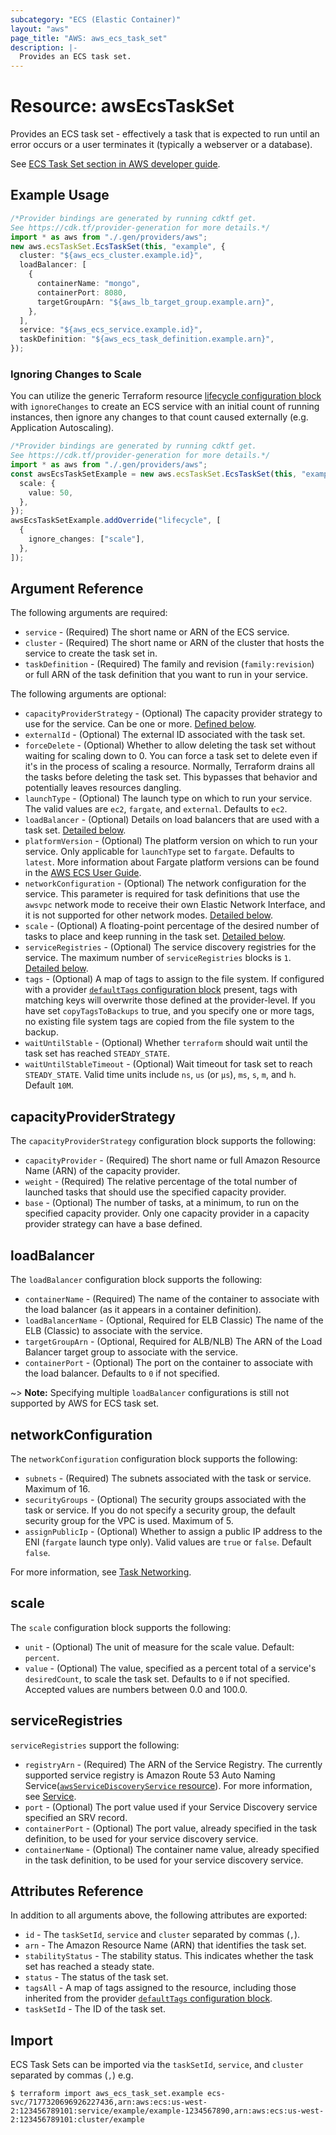 ```yaml
---
subcategory: "ECS (Elastic Container)"
layout: "aws"
page_title: "AWS: aws_ecs_task_set"
description: |-
  Provides an ECS task set.
---
```


# Resource: awsEcsTaskSet

Provides an ECS task set - effectively a task that is expected to run until an error occurs or a user terminates it (typically a webserver or a database).

See [ECS Task Set section in AWS developer guide](https://docs.aws.amazon.com/AmazonECS/latest/developerguide/deployment-type-external.html).

## Example Usage

```typescript
/*Provider bindings are generated by running cdktf get.
See https://cdk.tf/provider-generation for more details.*/
import * as aws from "./.gen/providers/aws";
new aws.ecsTaskSet.EcsTaskSet(this, "example", {
  cluster: "${aws_ecs_cluster.example.id}",
  loadBalancer: [
    {
      containerName: "mongo",
      containerPort: 8080,
      targetGroupArn: "${aws_lb_target_group.example.arn}",
    },
  ],
  service: "${aws_ecs_service.example.id}",
  taskDefinition: "${aws_ecs_task_definition.example.arn}",
});

```

### Ignoring Changes to Scale

You can utilize the generic Terraform resource [lifecycle configuration block](https://www.terraform.io/docs/configuration/meta-arguments/lifecycle.html) with `ignoreChanges` to create an ECS service with an initial count of running instances, then ignore any changes to that count caused externally (e.g. Application Autoscaling).

```typescript
/*Provider bindings are generated by running cdktf get.
See https://cdk.tf/provider-generation for more details.*/
import * as aws from "./.gen/providers/aws";
const awsEcsTaskSetExample = new aws.ecsTaskSet.EcsTaskSet(this, "example", {
  scale: {
    value: 50,
  },
});
awsEcsTaskSetExample.addOverride("lifecycle", [
  {
    ignore_changes: ["scale"],
  },
]);

```

## Argument Reference

The following arguments are required:

* `service` - (Required) The short name or ARN of the ECS service.
* `cluster` - (Required) The short name or ARN of the cluster that hosts the service to create the task set in.
* `taskDefinition` - (Required) The family and revision (`family:revision`) or full ARN of the task definition that you want to run in your service.

The following arguments are optional:

* `capacityProviderStrategy` - (Optional) The capacity provider strategy to use for the service. Can be one or more.  [Defined below](#capacity_provider_strategy).
* `externalId` - (Optional) The external ID associated with the task set.
* `forceDelete` - (Optional) Whether to allow deleting the task set without waiting for scaling down to 0. You can force a task set to delete even if it's in the process of scaling a resource. Normally, Terraform drains all the tasks before deleting the task set. This bypasses that behavior and potentially leaves resources dangling.
* `launchType` - (Optional) The launch type on which to run your service. The valid values are `ec2`, `fargate`, and `external`. Defaults to `ec2`.
* `loadBalancer` - (Optional) Details on load balancers that are used with a task set. [Detailed below](#load_balancer).
* `platformVersion` - (Optional) The platform version on which to run your service. Only applicable for `launchType` set to `fargate`. Defaults to `latest`. More information about Fargate platform versions can be found in the [AWS ECS User Guide](https://docs.aws.amazon.com/AmazonECS/latest/developerguide/platform_versions.html).
* `networkConfiguration` - (Optional) The network configuration for the service. This parameter is required for task definitions that use the `awsvpc` network mode to receive their own Elastic Network Interface, and it is not supported for other network modes. [Detailed below](#network_configuration).
* `scale` - (Optional) A floating-point percentage of the desired number of tasks to place and keep running in the task set. [Detailed below](#scale).
* `serviceRegistries` - (Optional) The service discovery registries for the service. The maximum number of `serviceRegistries` blocks is `1`. [Detailed below](#service_registries).
* `tags` - (Optional) A map of tags to assign to the file system. If configured with a provider [`defaultTags` configuration block](https://registry.terraform.io/providers/hashicorp/aws/latest/docs#default_tags-configuration-block) present, tags with matching keys will overwrite those defined at the provider-level. If you have set `copyTagsToBackups` to true, and you specify one or more tags, no existing file system tags are copied from the file system to the backup.
* `waitUntilStable` - (Optional) Whether `terraform` should wait until the task set has reached `STEADY_STATE`.
* `waitUntilStableTimeout` - (Optional) Wait timeout for task set to reach `STEADY_STATE`. Valid time units include `ns`, `us` (or `µs`), `ms`, `s`, `m`, and `h`. Default `10M`.

## capacityProviderStrategy

The `capacityProviderStrategy` configuration block supports the following:

* `capacityProvider` - (Required) The short name or full Amazon Resource Name (ARN) of the capacity provider.
* `weight` - (Required) The relative percentage of the total number of launched tasks that should use the specified capacity provider.
* `base` - (Optional) The number of tasks, at a minimum, to run on the specified capacity provider. Only one capacity provider in a capacity provider strategy can have a base defined.

## loadBalancer

The `loadBalancer` configuration block supports the following:

* `containerName` - (Required) The name of the container to associate with the load balancer (as it appears in a container definition).
* `loadBalancerName` - (Optional, Required for ELB Classic) The name of the ELB (Classic) to associate with the service.
* `targetGroupArn` - (Optional, Required for ALB/NLB) The ARN of the Load Balancer target group to associate with the service.
* `containerPort` - (Optional) The port on the container to associate with the load balancer. Defaults to `0` if not specified.

\~> **Note:** Specifying multiple `loadBalancer` configurations is still not supported by AWS for ECS task set.

## networkConfiguration

The `networkConfiguration` configuration block supports the following:

* `subnets` - (Required) The subnets associated with the task or service. Maximum of 16.
* `securityGroups` - (Optional) The security groups associated with the task or service. If you do not specify a security group, the default security group for the VPC is used. Maximum of 5.
* `assignPublicIp` - (Optional) Whether to assign a public IP address to the ENI (`fargate` launch type only). Valid values are `true` or `false`. Default `false`.

For more information, see [Task Networking](https://docs.aws.amazon.com/AmazonECS/latest/developerguide/task-networking.html).

## scale

The `scale` configuration block supports the following:

* `unit` - (Optional) The unit of measure for the scale value. Default: `percent`.
* `value` - (Optional) The value, specified as a percent total of a service's `desiredCount`, to scale the task set. Defaults to `0` if not specified. Accepted values are numbers between 0.0 and 100.0.

## serviceRegistries

`serviceRegistries` support the following:

* `registryArn` - (Required) The ARN of the Service Registry. The currently supported service registry is Amazon Route 53 Auto Naming Service([`awsServiceDiscoveryService` resource](/docs/providers/aws/r/service_discovery_service.html)). For more information, see [Service](https://docs.aws.amazon.com/Route53/latest/APIReference/API_autonaming_Service.html).
* `port` - (Optional) The port value used if your Service Discovery service specified an SRV record.
* `containerPort` - (Optional) The port value, already specified in the task definition, to be used for your service discovery service.
* `containerName` - (Optional) The container name value, already specified in the task definition, to be used for your service discovery service.

## Attributes Reference

In addition to all arguments above, the following attributes are exported:

* `id` - The `taskSetId`, `service` and `cluster` separated by commas (`,`).
* `arn` - The Amazon Resource Name (ARN) that identifies the task set.
* `stabilityStatus` - The stability status. This indicates whether the task set has reached a steady state.
* `status` - The status of the task set.
* `tagsAll` - A map of tags assigned to the resource, including those inherited from the provider [`defaultTags` configuration block](https://registry.terraform.io/providers/hashicorp/aws/latest/docs#default_tags-configuration-block).
* `taskSetId` - The ID of the task set.

## Import

ECS Task Sets can be imported via the `taskSetId`, `service`, and `cluster` separated by commas (`,`) e.g.

```console
$ terraform import aws_ecs_task_set.example ecs-svc/7177320696926227436,arn:aws:ecs:us-west-2:123456789101:service/example/example-1234567890,arn:aws:ecs:us-west-2:123456789101:cluster/example
```
